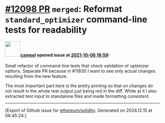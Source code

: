 # [\#12098 PR](https://github.com/ethereum/solidity/pull/12098) `merged`: Reformat `standard_optimizer` command-line tests for readability

#### <img src="https://avatars.githubusercontent.com/u/137030?v=4" width="50">[cameel](https://github.com/cameel) opened issue at [2021-10-06 16:59](https://github.com/ethereum/solidity/pull/12098):

Small refactor of command-line tests that check validation of optimizer options. Separate PR because in #11830 I want to see only actual changes resulting from the new feature.

The most important part here is the pretty printing so that on changes do not result in the whole test output just being red in the diff. While at it I also extracted test input to standalone files and made formatting consistent.




-------------------------------------------------------------------------------



[Export of Github issue for [ethereum/solidity](https://github.com/ethereum/solidity). Generated on 2024.12.15 at 06:45:24.]
